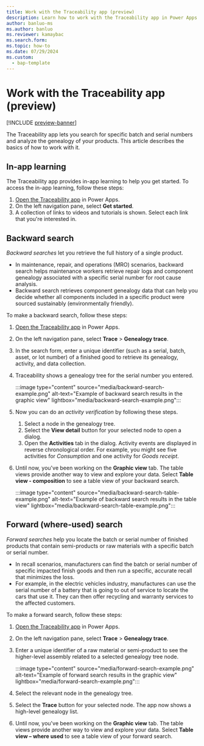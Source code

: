 ```yaml
---
title: Work with the Traceability app (preview)
description: Learn how to work with the Traceability app in Power Apps.
author: banluo-ms
ms.author: banluo
ms.reviewer: kamaybac
ms.search.form: 
ms.topic: how-to
ms.date: 07/29/2024
ms.custom: 
  - bap-template
---
```


# Work with the Traceability app (preview)

[!INCLUDE [preview-banner](~/../shared-content/shared/preview-includes/preview-banner.md)]
<!-- KFM: Preview until further notice -->

The Traceability app lets you search for specific batch and serial numbers and analyze the genealogy of your products. This article describes the basics of how to work with it.

## In-app learning

The Traceability app provides in-app learning to help you get started. To access the in-app learning, follow these steps:

1. [Open the Traceability app](traceability-app-run.md) in Power Apps.
1. On the left navigation pane, select **Get started**.
1. A collection of links to videos and tutorials is shown. Select each link that you're interested in.

## Backward search

*Backward searches* let you retrieve the full history of a single product.

- In maintenance, repair, and operations (MRO) scenarios, backward search helps maintenance workers retrieve repair logs and component genealogy associated with a specific serial number for root cause analysis.
- Backward search retrieves component genealogy data that can help you decide whether all components included in a specific product were sourced sustainably (environmentally friendly).

To make a backward search, follow these steps:

1. [Open the Traceability app](traceability-app-run.md) in Power Apps.
1. On the left navigation pane, select **Trace** \> **Genealogy trace**.
1. In the search form, enter a unique identifier (such as a serial, batch, asset, or lot number) of a finished good to retrieve its genealogy, activity, and data collection.
1. Traceability shows a genealogy tree for the serial number you entered.

    :::image type="content" source="media/backward-search-example.png" alt-text="Example of backward search results in the graphic view" lightbox="media/backward-search-example.png":::

1. Now you can do an *activity verification* by following these steps.

    1. Select a node in the genealogy tree.
    1. Select the **View detail** button for your selected node to open a dialog.
    1. Open the **Activities** tab in the dialog. Activity events are displayed in reverse chronological order. For example, you might see five activities for *Consumption* and one activity for *Goods receipt*.

1. Until now, you've been working on the **Graphic view** tab. The table views provide another way to view and explore your data. Select **Table view - composition** to see a table view of your backward search.

    :::image type="content" source="media/backward-search-table-example.png" alt-text="Example of backward search results in the table view" lightbox="media/backward-search-table-example.png":::

## Forward (where-used) search

*Forward searches* help you locate the batch or serial number of finished products that contain semi-products or raw materials with a specific batch or serial number.

- In recall scenarios, manufacturers can find the batch or serial number of specific impacted finish goods and then run a specific, accurate recall that minimizes the loss.
- For example, in the electric vehicles industry, manufactures can use the serial number of a battery that is going to out of service to locate the cars that use it. They can then offer recycling and warranty services to the affected customers.

To make a forward search, follow these steps:

1. [Open the Traceability app](traceability-app-run.md) in Power Apps.
1. On the left navigation pane, select **Trace** \> **Genealogy trace**.
1. Enter a unique identifier of a raw material or semi-product to see the higher-level assembly related to a selected genealogy tree node.

    :::image type="content" source="media/forward-search-example.png" alt-text="Example of forward search results in the graphic view" lightbox="media/forward-search-example.png":::

1. Select the relevant node in the genealogy tree.
1. Select the **Trace** button for your selected node. The app now shows a high-level genealogy list.
1. Until now, you've been working on the **Graphic view** tab. The table views provide another way to view and explore your data. Select **Table view – where used** to see a table view of your forward search.
